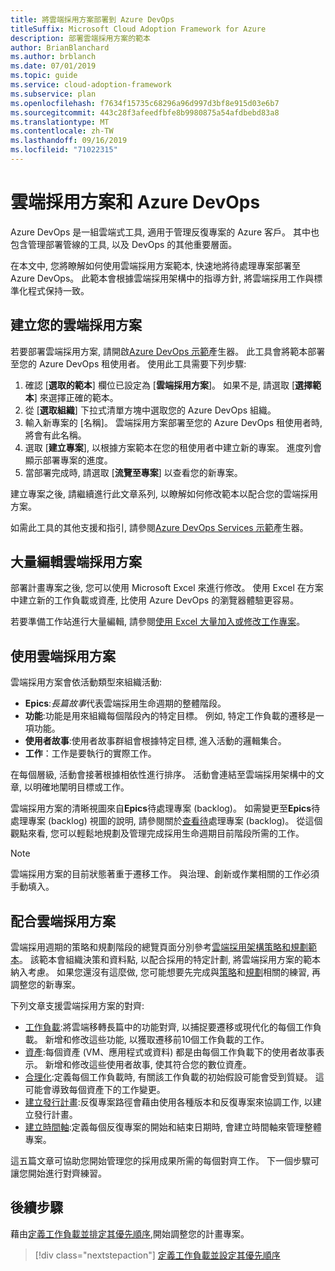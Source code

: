 ```yaml
---
title: 將雲端採用方案部署到 Azure DevOps
titleSuffix: Microsoft Cloud Adoption Framework for Azure
description: 部署雲端採用方案的範本
author: BrianBlanchard
ms.author: brblanch
ms.date: 07/01/2019
ms.topic: guide
ms.service: cloud-adoption-framework
ms.subservice: plan
ms.openlocfilehash: f7634f15735c68296a96d997d3bf8e915d03e6b7
ms.sourcegitcommit: 443c28f3afeedfbfe8b9980875a54afdbebd83a8
ms.translationtype: MT
ms.contentlocale: zh-TW
ms.lasthandoff: 09/16/2019
ms.locfileid: "71022315"
---
```

# <a name="cloud-adoption-plan-and-azure-devops"></a>雲端採用方案和 Azure DevOps

Azure DevOps 是一組雲端式工具, 適用于管理反復專案的 Azure 客戶。 其中也包含管理部署管線的工具, 以及 DevOps 的其他重要層面。 

在本文中, 您將瞭解如何使用雲端採用方案範本, 快速地將待處理專案部署至 Azure DevOps。 此範本會根據雲端採用架構中的指導方針, 將雲端採用工作與標準化程式保持一致。

## <a name="create-your-cloud-adoption-plan"></a>建立您的雲端採用方案

若要部署雲端採用方案, 請開啟[Azure DevOps 示範](https://aka.ms/adopt/plan/generator)產生器。 此工具會將範本部署至您的 Azure DevOps 租使用者。 使用此工具需要下列步驟:

1. 確認 [**選取的範本**] 欄位已設定為 [**雲端採用方案**]。 如果不是, 請選取 [**選擇範本**] 來選擇正確的範本。
2. 從 [**選取組織**] 下拉式清單方塊中選取您的 Azure DevOps 組織。
3. 輸入新專案的 [名稱]。 雲端採用方案部署至您的 Azure DevOps 租使用者時, 將會有此名稱。
4. 選取 [**建立專案**], 以根據方案範本在您的租使用者中建立新的專案。 進度列會顯示部署專案的進度。
5. 當部署完成時, 請選取 [**流覽至專案**] 以查看您的新專案。

建立專案之後, 請繼續進行此文章系列, 以瞭解如何修改範本以配合您的雲端採用方案。

如需此工具的其他支援和指引, 請參閱[Azure DevOps Services 示範](https://docs.microsoft.com/azure/devops/demo-gen/?toc=%2Fazure%2Fdevops%2Fdemo-gen%2Ftoc.json&bc=%2Fazure%2Fdevops%2Fdemo-gen%2Fbreadcrumb%2Ftoc.json&view=azure-devops)產生器。

## <a name="bulk-edit-the-cloud-adoption-plan"></a>大量編輯雲端採用方案

部署計畫專案之後, 您可以使用 Microsoft Excel 來進行修改。 使用 Excel 在方案中建立新的工作負載或資產, 比使用 Azure DevOps 的瀏覽器體驗更容易。

若要準備工作站進行大量編輯, 請參閱[使用 Excel 大量加入或修改工作專案](https://docs.microsoft.com/azure/devops/boards/backlogs/office/bulk-add-modify-work-items-excel?view=azure-devops)。

## <a name="use-the-cloud-adoption-plan"></a>使用雲端採用方案

雲端採用方案會依活動類型來組織活動:

- **Epics**:*長篇故事*代表雲端採用生命週期的整體階段。
- **功能**:功能是用來組織每個階段內的特定目標。 例如, 特定工作負載的遷移是一項功能。
- **使用者故事**:使用者故事群組會根據特定目標, 進入活動的邏輯集合。
- **工作**：工作是要執行的實際工作。

在每個層級, 活動會接著根據相依性進行排序。 活動會連結至雲端採用架構中的文章, 以明確地闡明目標或工作。

雲端採用方案的清晰視圖來自**Epics**待處理專案 (backlog)。 如需變更至**Epics**待處理專案 (backlog) 視圖的說明, 請參閱關於[查看待](https://docs.microsoft.com/azure/devops/boards/backlogs/define-features-epics?view=azure-devops#view-a-backlog-or-portfolio-backlog)處理專案 (backlog)。 從這個觀點來看, 您可以輕鬆地規劃及管理完成採用生命週期目前階段所需的工作。

> [!NOTE]
> 雲端採用方案的目前狀態著重于遷移工作。 與治理、創新或作業相關的工作必須手動填入。

## <a name="align-the-cloud-adoption-plan"></a>配合雲端採用方案

雲端採用週期的策略和規劃階段的總覽頁面分別參考[雲端採用架構策略和規劃範本](https://archcenter.blob.core.windows.net/cdn/fusion/readiness/Microsoft-Cloud-Adoption-Framework-Strategy-and-Plan-Template.docx)。 該範本會組織決策和資料點, 以配合採用的特定計劃, 將雲端採用方案的範本納入考慮。 如果您還沒有這麼做, 您可能想要先完成與[策略](../strategy/index.md)和[規劃](../plan/index.md)相關的練習, 再調整您的新專案。

下列文章支援雲端採用方案的對齊:

- [工作負載](./workloads.md):將雲端移轉長篇中的功能對齊, 以捕捉要遷移或現代化的每個工作負載。 新增和修改這些功能, 以獲取遷移前10個工作負載的工作。
- [資產](./assets.md):每個資產 (VM、應用程式或資料) 都是由每個工作負載下的使用者故事表示。 新增和修改這些使用者故事, 使其符合您的數位資產。
- [合理化](./review-rationalization.md):定義每個工作負載時, 有關該工作負載的初始假設可能會受到質疑。 這可能會導致每個資產下的工作變更。
- [建立發行計畫](./iteration-paths.md):反復專案路徑會藉由使用各種版本和反復專案來協調工作, 以建立發行計畫。
- [建立時間軸](./timelines.md):定義每個反復專案的開始和結束日期時, 會建立時間軸來管理整體專案。

這五篇文章可協助您開始管理您的採用成果所需的每個對齊工作。 下一個步驟可讓您開始進行對齊練習。

## <a name="next-steps"></a>後續步驟

藉由[定義工作負載並排定其優先順序,](./workloads.md)開始調整您的計畫專案。

> [!div class="nextstepaction"]
> [定義工作負載並設定其優先順序](./workloads.md)
